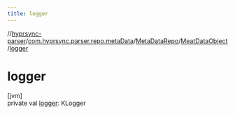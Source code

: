 ```yaml
---
title: logger
---
```

//[hyprsync-parser](../../../../index.html)/[com.hyprsync.parser.repo.metaData](../../index.html)/[MetaDataRepo](../index.html)/[MeatDataObject](index.html)/[logger](logger.html)



# logger



[jvm]\
private val [logger](logger.html): KLogger



